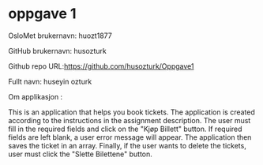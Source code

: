 oppgave 1
=======
OsloMet brukernavn: huozt1877

GitHub brukernavn: husozturk


Github repo URL:https://github.com/husozturk/Oppgave1


Fullt navn: huseyin ozturk


Om applikasjon :

This is an application that helps you book tickets. The application is created according to the instructions in the assignment description.
The user must fill in the required fields and click on the "Kjøp Billett" button. If required fields are left blank, a user error message will appear. The application then saves the ticket in an array. Finally, if the user wants to delete the tickets, user must click the "Slette Bilettene" button.
